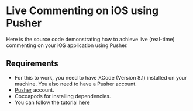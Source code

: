 # Live Commenting on iOS using Pusher
Here is the source code demonstrating how to achieve live (real-time) commenting on your iOS application using Pusher.

## Requirements
* For this to work, you need to have XCode (Version 8.1) installed on your machine. You also need to have a Pusher account.
* [Pusher](https://pusher.com) account.
* Cocoapods for installing dependencies.
* You can follow the tutorial [here](https://blog.pusher.com/build-live-commenting-feature-ios-using-pusher/)
